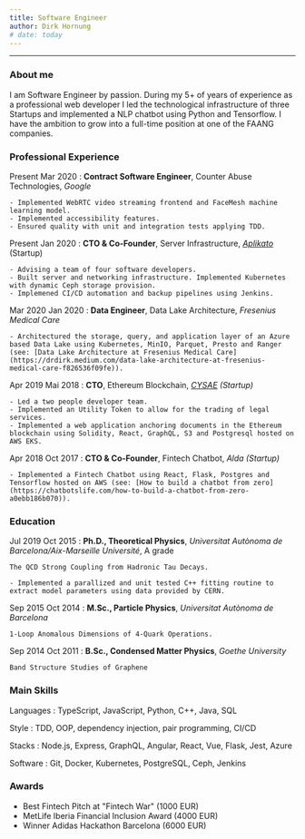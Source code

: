 ```yaml
---
title: Software Engineer
author: Dirk Hornung
# date: today
---
```



----


### About me
I am Software Engineer by passion. During my 5+ of years of experience as a professional web developer I led the technological infrastructure of three Startups and implemented a NLP chatbot using Python and Tensorflow. I have the ambition to grow into a full-time position at one of the FAANG companies.

### Professional Experience

Present Mar 2020
:   **Contract Software Engineer**, Counter Abuse Technologies, *Google*

    - Implemented WebRTC video streaming frontend and FaceMesh machine learning model. 
    - Implemented accessibility features.
    - Ensured quality with unit and integration tests applying TDD.

Present Jan 2020
:   **CTO & Co-Founder**, Server Infrastructure, *[Aplikato](https://aplikato.de)* (Startup)

    - Advising a team of four software developers.
    - Built server and networking infrastructure. Implemented Kubernetes with dynamic Ceph storage provision.
    - Implemened CI/CD automation and backup pipelines using Jenkins.

Mar 2020 Jan 2020
:   **Data Engineer**, Data Lake Architecture, *Fresenius Medical Care*

    - Architectured the storage, query, and application layer of an Azure based Data Lake using Kubernetes, MinIO, Parquet, Presto and Ranger (see: [Data Lake Architecture at Fresenius Medical Care](https://drdirk.medium.com/data-lake-architecture-at-fresenius-medical-care-f826536f09fe)).

Apr 2019 Mai 2018
:   **CTO**, Ethereum Blockchain, *[CYSAE](https://cysae.com) (Startup)*

    - Led a two people developer team.
    - Implemented an Utility Token to allow for the trading of legal services.
    - Implemented a web application anchoring documents in the Ethereum blockchain using Solidity, React, GraphQL, S3 and Postgresql hosted on AWS EKS.

Apr 2018  Oct 2017
:   **CTO & Co-Founder**, Fintech Chatbot, *Alda (Startup)* 

    - Implemented a Fintech Chatbot using React, Flask, Postgres and Tensorflow hosted on AWS (see: [How to build a chatbot from zero](https://chatbotslife.com/how-to-build-a-chatbot-from-zero-a0ebb186b070)).


### Education

Jul 2019 Oct 2015
:   **Ph.D., Theoretical Physics**, *Universitat Autònoma de Barcelona/Aix-Marseille Université*, A grade

    The QCD Strong Coupling from Hadronic Tau Decays.

    - Implemented a parallized and unit tested C++ fitting routine to extract model parameters using data provided by CERN. 

Sep 2015 Oct 2014 
:   **M.Sc., Particle Physics**, *Universitat Autònoma de Barcelona*

    1-Loop Anomalous Dimensions of 4-Quark Operations.

Sep 2014 Oct 2011
:   **B.Sc., Condensed Matter Physics**, *Goethe University*

    Band Structure Studies of Graphene


### Main Skills

Languages
:   TypeScript, JavaScript, Python, C++, Java, SQL

Style
:   TDD, OOP, dependency injection, pair programming, CI/CD

Stacks
:   Node.js, Express, GraphQL, Angular, React, Vue, Flask, Jest, Azure

Software
:   Git, Docker, Kubernetes, PostgreSQL, Ceph, Jenkins


### Awards

- Best Fintech Pitch at "Fintech War" (1000 EUR)
- MetLife Iberia Financial Inclusion Award (4000 EUR)
- Winner Adidas Hackathon Barcelona (6000 EUR)